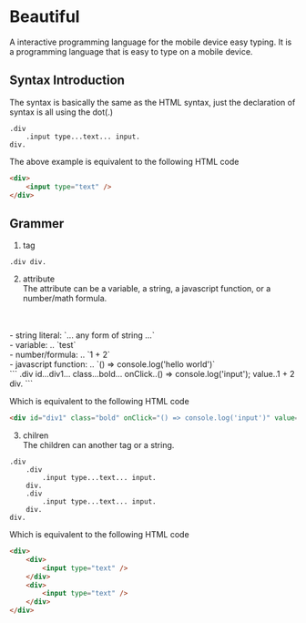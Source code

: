 # Beautiful

A interactive programming language for the mobile device easy typing.
It is a programming language that is easy to type on a mobile device.

## Syntax Introduction

The syntax is basically the same as the HTML syntax, just the declaration of syntax is all using the dot(.)

```beau
.div
    .input type...text... input.
div.
```

The above example is equivalent to the following HTML code
```html
<div>
    <input type="text" />
</div>
```

## Grammer
1. tag
```
.div div.
```

2. attribute
<br>The attribute can be a variable, a string, a javascript function, or a number/math formula.
<br>
<br>- string literal: `... any form of string ...`
<br>- variable: .. `test`
<br>- number/formula: .. `1 + 2`
<br>- javascript function: .. `() => console.log('hello world')`
<br>
```
.div 
    id...div1...
    class...bold...
    onClick..() => console.log('input');
    value..1 + 2
div.
```

Which is equivalent to the following HTML code
```html
<div id="div1" class="bold" onClick="() => console.log('input')" value="3"></div>
```

3. chilren
<br>The children can another tag or a string.

```
.div
    .div
        .input type...text... input.
    div.
    .div
        .input type...text... input.
    div.
div.
```

Which is equivalent to the following HTML code
```html
<div>
    <div>
        <input type="text" />
    </div>
    <div>
        <input type="text" />
    </div>
</div>
```